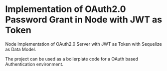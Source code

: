 # Implementation of OAuth2.0 Password Grant in Node with JWT as Token
Node Implementation of OAuth2.0 Server with JWT as Token with Sequelize as Data Model.

The project can be used as a boilerplate code for a OAuth based Authentication environment.
